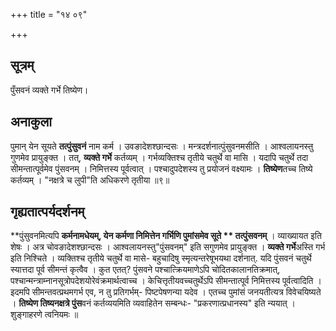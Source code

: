 +++
title = "१४ ०९"

+++
## सूत्रम्
पुँसवनं व्यक्ते गर्भे तिष्येण।

## अनाकुला
पुमान् येन सूयते **तत्पुंसुवनं** नाम कर्म ।
उवङादेशश्छान्दसः ।
मन्त्रदर्शनात्पुंसुवनमसीति ।
आश्वलायनस्तु गुणमेव प्रायुङ्क्त ।
तत्, **व्यक्ते गर्भे** कर्तव्यम् ।
गर्भव्यक्तिश्च तृतीये चतुर्थे वा मासि ।
यदापि चतुर्थे तदा सीमन्तात्पूर्वमेव पुंसवनम् ।
निमित्तस्य पूर्वत्वात् ।
पश्चादुपदेशस्य तु प्रयोजनं वक्ष्यामः ।
**तिष्येण**तच्च तिष्ये कर्तव्यम् ।
"नक्षत्रे च लुपी"ति अधिकरणे तृतीया ॥९॥

## गृह्यतात्पर्यदर्शनम्
**पुंसुवनमित्यपि **कर्मनामधेयम्, येन कर्मणा निमित्तेन गर्भिणि पुमांसमेव सूते ** तत्पुंसवनम्** ।
व्याख्यायत इति शेषः ।
अत्र चोवङादेशश्छान्दसः ।
आश्वलायनस्तु"पुंसवनम्" इति सगुणमेव प्रायुङ्क्त ।
**व्यक्ते गर्भे**अस्ति गर्भ इति निश्चिते ।
व्यक्तिश्च तृतीये चतुर्थे वा मासे- बहुचादिषु स्मृत्यन्तरेषूभयथा दर्शनात्. यदि पुंसवनं चतुर्थे स्यात्तदा पूर्व सीमन्तं कृत्वैव ।
कुत एतत्? पुंसवने पश्चात्क्रियमाणेऽपि चोदितकालानतिक्रमात्, पश्चान्मन्त्राम्नानसूत्रोपदेशयोरेवंक्रमार्थत्वाच्च ।
केचित्तृतीयवच्चतुर्थेऽपि सीमन्तात्पूर्व निमित्तस्य पूर्वत्वादिति ।
इदमपि सीमन्तवत्प्रथमगर्भ एव, न तु प्रतिगर्भम्- पिष्टपेषणन्या यदेव ।
एतच्च पुमांसं जनयतीत्यत्र विवेचयिष्यते ।
**तिष्येण तिष्यनक्षत्रे पुंस**वनं कर्तव्ययमिति व्यवाहितेन सम्बन्धः- "प्रकरणात्प्रधानस्य" इति न्ययात् ।
शुङ्गाहरणे त्वनियमः ॥
